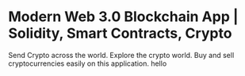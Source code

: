 # Modern Web 3.0 Blockchain App | Solidity, Smart Contracts, Crypto 

Send Crypto across the world. Explore the crypto world. Buy and sell cryptocurrencies easily on this application.
hello 

